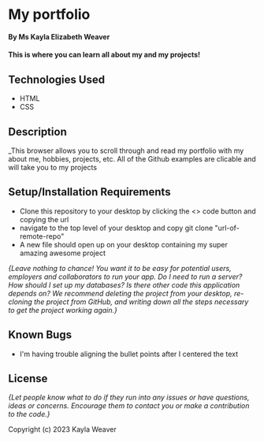 # My portfolio

#### By Ms Kayla Elizabeth Weaver

#### This is where you can learn all about my and my projects!

## Technologies Used

* HTML
* CSS

## Description

_This browser allows you to scroll through and read my portfolio with my about me, hobbies, projects, etc. All of the Github examples are clicable and will take you to my projects

## Setup/Installation Requirements

* Clone this repository to your desktop by clicking the <> code button and copying the url
* navigate to the top level of your desktop and copy git clone "url-of-remote-repo"
* A new file should open up on your desktop containing my super amazing awesome project

_{Leave nothing to chance! You want it to be easy for potential users, employers and collaborators to run your app. Do I need to run a server? How should I set up my databases? Is there other code this application depends on? We recommend deleting the project from your desktop, re-cloning the project from GitHub, and writing down all the steps necessary to get the project working again.}_

## Known Bugs

* I'm having trouble aligning the bullet points after I centered the text

## License

_{Let people know what to do if they run into any issues or have questions, ideas or concerns.  Encourage them to contact you or make a contribution to the code.}_

Copyright (c) 2023 Kayla Weaver
